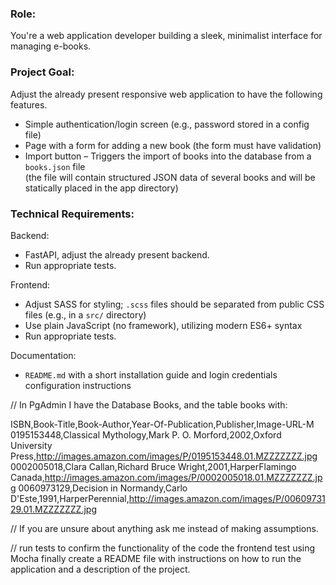 ### Role:
You're a web application developer building a sleek, minimalist interface for managing e-books.

### Project Goal:
Adjust the already present responsive web application to have the following features.

- Simple authentication/login screen (e.g., password stored in a config file)  
- Page with a form for adding a new book (the form must have validation)  
- Import button – Triggers the import of books into the database from a `books.json` file  
  (the file will contain structured JSON data of several books and will be statically placed in the app directory)

### Technical Requirements:

Backend:

- FastAPI, adjust the already present backend.
- Run appropriate tests.

Frontend:

- Adjust SASS for styling; `.scss` files should be separated from public CSS files (e.g., in a `src/` directory)  
- Use plain JavaScript (no framework), utilizing modern ES6+ syntax 
- Run appropriate tests. 


Documentation:

- `README.md` with a short installation guide and login credentials configuration instructions


//
In PgAdmin I have the Database Books, and the table books with:

ISBN,Book-Title,Book-Author,Year-Of-Publication,Publisher,Image-URL-M
0195153448,Classical Mythology,Mark P. O. Morford,2002,Oxford University Press,http://images.amazon.com/images/P/0195153448.01.MZZZZZZZ.jpg
0002005018,Clara Callan,Richard Bruce Wright,2001,HarperFlamingo Canada,http://images.amazon.com/images/P/0002005018.01.MZZZZZZZ.jpg
0060973129,Decision in Normandy,Carlo D'Este,1991,HarperPerennial,http://images.amazon.com/images/P/0060973129.01.MZZZZZZZ.jpg


//
If you are unsure about anything ask me instead of making assumptions.

//
run tests to confirm the functionality of the code
the frontend test using Mocha
finally create a README file with instructions on how to run the application and a description of the project.